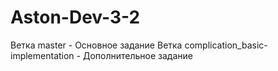 # Aston-Dev-3-2

Ветка master - Основное задание
Ветка сomplication_basic-implementation - Дополнительное задание
